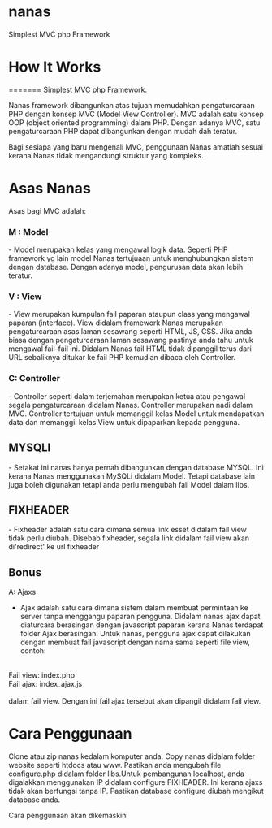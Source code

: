 nanas
=====

Simplest MVC php Framework

<h1>How It Works</h1>
=======
Simplest MVC php Framework.

Nanas framework dibangunkan atas tujuan memudahkan pengaturcaraan PHP dengan konsep MVC (Model View Controller). MVC adalah satu konsep OOP (object oriented programming) dalam PHP. Dengan adanya MVC, satu pengaturcaraan PHP dapat dibangunkan dengan mudah dah teratur.

Bagi sesiapa yang baru mengenali MVC, penggunaan Nanas amatlah sesuai kerana Nanas tidak mengandungi struktur yang kompleks. 

<h1>Asas Nanas</h1>

Asas bagi MVC adalah:

<h3>M : Model</h3>
- Model merupakan kelas yang mengawal logik data. Seperti PHP framework yg lain model Nanas tertujuaan untuk menghubungkan sistem dengan database. Dengan adanya model, pengurusan data akan lebih teratur.

<h3>V : View</h3>
- View merupakan kumpulan fail paparan ataupun class yang mengawal paparan (interface). View didalam framework Nanas merupakan pengaturcaraan asas laman sesawang seperti HTML, JS, CSS. Jika anda biasa dengan pengaturcaraan laman sesawang pastinya anda tahu untuk mengawal fail-fail ini. Didalam Nanas fail HTML tidak dipanggil terus dari URL sebaliknya ditukar ke fail PHP kemudian dibaca oleh Controller.

<h3>C: Controller</h3>
- Controller seperti dalam terjemahan merupakan ketua atau pengawal segala pengaturcaraan didalam Nanas. Controller merupakan nadi dalam MVC. Controller tertujuan untuk memanggil kelas Model untuk mendapatkan data dan memanggil kelas View untuk dipaparkan kepada pengguna.

<h2>MYSQLI</h2>
- Setakat ini nanas hanya pernah dibangunkan dengan database MYSQL. Ini kerana Nanas menggunakan MySQLi didalam Model. Tetapi database lain juga boleh digunakan tetapi anda perlu mengubah fail Model dalam libs.

<h2>FIXHEADER</h2>
- Fixheader adalah satu cara dimana semua link esset didalam fail view tidak perlu diubah. Disebab fixheader, segala link didalam fail view akan di'redirect' ke url fixheader

<h2>Bonus</h2>

A: Ajaxs
- Ajax adalah satu cara dimana sistem dalam membuat permintaan ke server tanpa menggangu paparan pengguna. Didalam nanas ajax dapat diaturcara berasingan dengan javascript paparan kerana Nanas terdapat folder Ajax berasingan. Untuk nanas, pengguna ajax dapat dilakukan dengan membuat fail javascript dengan nama sama seperti file view, contoh: 
<br>
Fail view: index.php <br>
Fail ajax: index_ajax.js<br>
<br>
dalam fail view. Dengan ini fail ajax tersebut akan dipangil didalam fail view.

<h1>Cara Penggunaan</h1>

Clone atau zip nanas kedalam komputer anda. Copy nanas didalam folder website seperti htdocs atau www. Pastikan anda mengubah file configure.php didalam folder libs.Untuk pembangunan localhost, anda digalakkan menggunakan IP didalam configure FIXHEADER. Ini kerana ajaxs tidak akan berfungsi tanpa IP. Pastikan database configure diubah mengikut database anda.

Cara penggunaan akan dikemaskini 